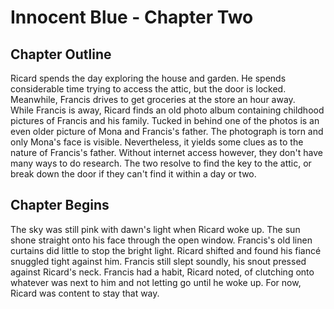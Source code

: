 
# Innocent Blue - Chapter Two

## Chapter Outline

Ricard spends the day exploring the house and garden. He spends considerable time trying to access the attic, but the door is locked. Meanwhile, Francis drives to get groceries at the store an hour away. </br>
While Francis is away, Ricard finds an old photo album containing childhood pictures of Francis and his family. Tucked in behind one of the photos is an even older picture of Mona and Francis's father. The photograph is torn and only Mona's face is visible. Nevertheless, it yields some clues as to the nature of Francis's father. Without internet access however, they don't have many ways to do research. The two resolve to find the key to the attic, or break down the door if they can't find it within a day or two.

## Chapter Begins

The sky was still pink with dawn's light when Ricard woke up. The sun shone straight onto his face through the open window. Francis's old linen curtains did little to stop the bright light. Ricard shifted and found his fiancé snuggled tight against him. Francis still slept soundly, his snout pressed against Ricard's neck. Francis had a habit, Ricard noted, of clutching onto whatever was next to him and not letting go until he woke up. For now, Ricard was content to stay that way.

